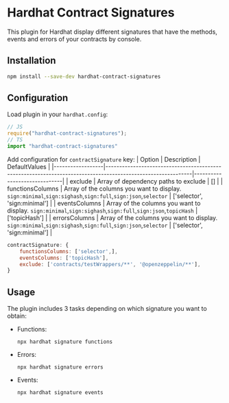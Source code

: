 # Hardhat Contract Signatures

This plugin for Hardhat display different signatures that have the methods, events and errors of your contracts by console.

## Installation
```bash
npm install --save-dev hardhat-contract-signatures
```

## Configuration
Load plugin in your `hardhat.config`:
```javascript
// JS
require("hardhat-contract-signatures");
// TS
import "hardhat-contract-signatures"
```

Add configuration for `contractSignature` key:
| Option           | Description                                                                                                 | DefaultValues                |
|------------------|-------------------------------------------------------------------------------------------------------------|------------------------------|
| exclude          | Array of dependency paths to exclude                                                                        | []                           |
| functionsColumns | Array of the columns you want to display. `sign:minimal`,`sign:sighash`,`sign:full`,`sign:json`,`selector`  | ['selector', 'sign:minimal'] |
| eventsColumns    | Array of the columns you want to display. `sign:minimal`,`sign:sighash`,`sign:full`,`sign:json`,`topicHash` | ['topicHash']                |
| errorsColumns    | Array of the columns you want to display. `sign:minimal`,`sign:sighash`,`sign:full`,`sign:json`,`selector`  | ['selector', 'sign:minimal'] |

```javascript
contractSignature: {
	functionsColumns: ['selector',],
	eventsColumns: ['topicHash'],
	exclude: ['contracts/testWrappers/**', '@openzeppelin/**'],
}
```

## Usage

The plugin includes 3 tasks depending on which signature you want to obtain:

- Functions:
	```
	npx hardhat signature functions
	```
- Errors:
	```
	npx hardhat signature errors
	```
- Events:
	```
	npx hardhat signature events
	```
